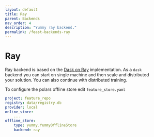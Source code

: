 ```yaml
---
layout: default
title: Ray
parent: Backends
nav_order: 4
description: "Yummy ray backend."
permalink: /feast-backends-ray
---
```


# Ray

Ray backend is based on the [Dask on Ray](https://docs.ray.io/en/latest/data/dask-on-ray.html) 
implementation. As a `dask` backend you can start on single machine 
and then scale and distributed your solution. You can also continue with 
distributed training.

To configure the polars offline store edit `feature_store.yaml`
```yaml
project: feature_repo
registry: data/registry.db
provider: local
online_store:
    ...
offline_store:
    type: yummy.YummyOfflineStore
    backend: ray
```



